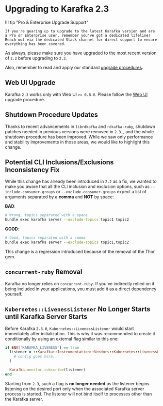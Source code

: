 # Upgrading to Karafka 2.3

!!! tip "Pro & Enterprise Upgrade Support"

    If you're gearing up to upgrade to the latest Karafka version and are a Pro or Enterprise user, remember you've got a dedicated lifeline! Reach out via the dedicated Slack channel for direct support to ensure everything has been covered.

As always, please make sure you have upgraded to the most recent version of `2.2` before upgrading to `2.3`.

Also, remember to read and apply our standard [upgrade procedures](Upgrading).

## Web UI Upgrade

Karafka `2.3` works only with Web UI `>= 0.8.0`. Please follow the [Web UI](Upgrades-Web-UI-0.8) upgrade procedure.

## Shutdown Procedure Updates

Thanks to recent advancements in `librdkafka` and `rdkafka-ruby`, shutdown patches needed in previous versions were removed in `2.3,`, and the whole shutdown procedure has been improved. While we saw only performance and stability improvements in those areas, we would like to highlight this change.

## Potential CLI Inclusions/Exclusions Inconsistency Fix

While this change has already been introduced in `2.2` as a fix, we wanted to make you aware that all the CLI inclusion and exclusion options, such as `--include-consumer-groups` or `--exclude-consumer-groups` expect a list of arguments separated by a **comma** and **NOT** by space:

**BAD**:

```bash
# Wrong, topics separated with a space
bundle exec karafka server --exclude-topics topic1 topic2
```

**GOOD**:

```bash
# Good, topics separated with a comma
bundle exec karafka server --exclude-topics topic1,topic2
```

This change is a regression introduced because of the removal of the Thor gem.

## `concurrent-ruby` Removal

Karafka no longer relies on `concurrent-ruby`. If you've indirectly relied on it being included in your applications, you must add it as a direct dependency yourself.

## `Kubernetes::LivenessListener` No Longer Starts until Karafka Server Starts

Before Karafka `2.3.0`, `Kubernetes::LivenessListener` would start immediately after initialization. This is why it was recommended to create it conditionally by using an external flag similar to this one:

```ruby
if ENV['KARAFKA_LIVENESS'] == true
  listener = ::Karafka::Instrumentation::Vendors::Kubernetes::LivenessListener.new(
    # config goes here...
  )

  Karafka.monitor.subscribe(listener)
end
```

Starting from `2.3`, such a flag is **no longer needed** as the listener begins listening on the desired port only when the associated Karafka server process is started. The listener will not bind itself to processes other than the Karafka server.

